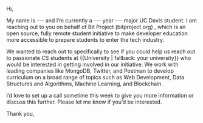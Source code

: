 Hi,

My name is --- and I’m currently a --- year --- major UC Davis student. I am reaching out to you on behalf of Bit Project (bitproject.org) , which is an open source, fully remote student initiative to make developer education more accessible to prepare students to enter the tech industry.

We wanted to reach out to specifically to see if you could help us reach out to passionate CS students at {{University | fallback: your university}}  who would be interested in getting involved in our initiative. We work with leading companies like MongoDB, Twitter, and Postman to develop curriculum on a broad range of topics such as Web Development, Data Structures and Algorithms, Machine Learning, and Blockchain.

I’d love to set up a call sometime this week to give you more information or discuss this further. Please let me know if you’d be interested.

Thank you,
